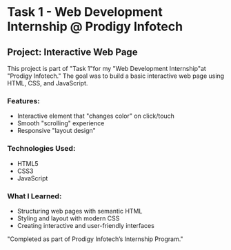 

# Task 1 - Web Development Internship @ Prodigy Infotech

## Project: Interactive Web Page

This project is part of "Task 1"for my "Web Development Internship"at "Prodigy Infotech." The goal was to build a basic interactive web page using HTML, CSS, and JavaScript.

### Features:
- Interactive element that "changes color" on click/touch
- Smooth "scrolling" experience
- Responsive "layout design"

### Technologies Used:
- HTML5
- CSS3
- JavaScript

### What I Learned:
- Structuring web pages with semantic HTML
- Styling and layout with modern CSS
- Creating interactive and user-friendly interfaces


"Completed as part of Prodigy Infotech’s Internship Program."

